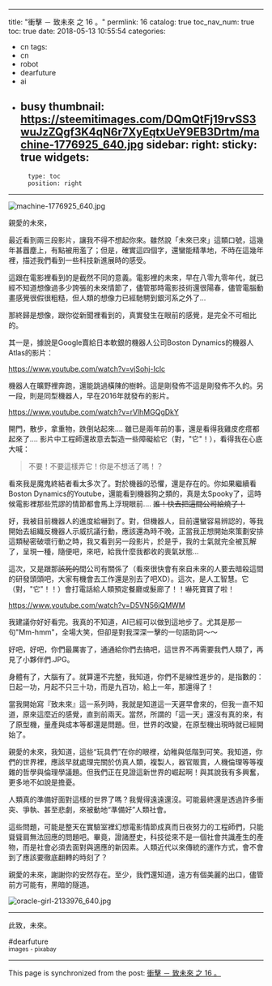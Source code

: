 
---
title: "衝擊 － 致未來 之 16 。"
permlink: 16
catalog: true
toc_nav_num: true
toc: true
date: 2018-05-13 10:55:54
categories:
- cn
tags:
- cn
- robot
- dearfuture
- ai
- busy
thumbnail: https://steemitimages.com/DQmQtFj19rvSS3wuJzZQgf3K4qN6r7XyEqtxUeY9EB3Drtm/machine-1776925_640.jpg
sidebar:
    right:
        sticky: true
widgets:
    -
        type: toc
        position: right
---


![machine-1776925_640.jpg](https://steemitimages.com/DQmQtFj19rvSS3wuJzZQgf3K4qN6r7XyEqtxUeY9EB3Drtm/machine-1776925_640.jpg)

親愛的未來，

最近看到兩三段影片，讓我不得不想起你來。雖然說「未來已來」這類口號，這幾年甚囂塵上，有點被用濫了；但是，確實這四個字，還蠻能精準地，不時在這幾年裡，描述我們看到一些科技新進展時的感受。

這跟在電影裡看到的是截然不同的意義。電影裡的未來，早在八零九零年代，就已經不知道想像過多少誇張的未來情節了，儘管那時電影技術還很陽春，儘管電腦動畫感覺很假很粗糙，但人類的想像力已經馳騁到銀河系之外了...

那終歸是想像，跟你從新聞裡看到的，真實發生在眼前的感覺，是完全不可相比的。

其一是，據說是Google賣給日本軟銀的機器人公司Boston Dynamics的機器人Atlas的影片：

https://www.youtube.com/watch?v=vjSohj-Iclc

機器人在曠野裡奔跑，還能跳過橫陳的樹幹。這是剛發佈不這是剛發佈不久的。另一段，則是同型機器人，早在2016年就發布的影片。

https://www.youtube.com/watch?v=rVlhMGQgDkY

開門，散步，拿重物，跌倒站起來.... 雖已是兩年前的事，還是看得我雞皮疙瘩都起來了.... 影片中工程師還故意去製造一些障礙給它（對，"它"！），看得我在心底大喊：

>不要！不要這樣弄它！你是不想活了嗎！？

看來我是魔鬼終結者看太多次了。對於機器的恐懼，還是存在的。你如果繼續看Boston Dynamics的Youtube，還能看到機器狗之類的，真是太Spooky了，這時候電影裡那些荒謬的情節都會馬上浮現眼前.... <del>誰！快去把這間公司給燒了！</del>

好，我被目前機器人的進度給嚇到了。對，但機器人，目前還蠻容易辨認的，等我開始去組織反機器人示威抗議行動，應該還為時不晚，正當我正想開始來策劃安排這類秘密破壞行動之時，我又看到另一段影片，於是乎，我的士氣就完全被瓦解了，呈現一種，隨便吧，來吧，給我什麼我都收的喪氣狀態...

這次，又是跟那<del>該死的</del>間公司有關係了（看來很快會有來自未來的人要去暗殺這間的研發頭頭吧，大家有機會去工作還是別去了吧XD）。這次，是人工智慧。它（對，"它"！！）會打電話給人類預定餐廳或髮廊了！！嚇死寶寶了啦！

https://www.youtube.com/watch?v=D5VN56jQMWM

我建議你好好看完。我真的不知道，AI已經可以做到這地步了。尤其是那一句"Mm-hmm"，全場大笑，但卻是對我深深一擊的一句語助詞～～

好吧，好吧，你們最厲害了，通通給你們去搞吧，這世界不再需要我們人類了，再見了小夥伴們.JPG。

身體有了，大腦有了。就算還不完整，我知道，你們不是線性進步的，是指數的：日起一功，月起不只三十功，而是九百功，給上一年，那還得了！

當我開始寫『致未來』這一系列時，我就是知道這一天遲早會來的，但我一直不知道，原來這麼近的感覺，直到前兩天。當然，所謂的「這一天」還沒有真的來，有了原型機，量產與成本等都還是問題。但，世界的改變，在原型機出現時就已經開始了。

親愛的未來，我知道，這些“玩具們”在你的眼裡，幼稚與低階到可笑。我知道，你們的世界裡，應該早就處理完關於仿真人類，複製人，器官販賣，人機倫理等等複雜的哲學與倫理學議題。但我們正在見證這新世界的崛起啊！與其說我有多興奮，更多地不如說是擔憂。

人類真的準備好面對這樣的世界了嗎？我覺得遠遠還沒。可能最終還是透過許多衝突、爭執、甚至悲劇，來被動地“準備好”人類社會。

這些問題，可能是整天在實驗室裡幻想電影情節成真而日夜努力的工程師們，只能聳聳肩無法回應的問題吧。畢竟，證諸歷史，科技從來不是一個社會共識產生的產物，而是社會必須去面對與適應的新因素。人類近代以來傳統的運作方式，會不會到了應該要徹底翻轉的時刻了？

親愛的未來，謝謝你的安然存在。至少，我們還知道，遠方有個美麗的出口，儘管前方可能有，黑暗的隧道。

![oracle-girl-2133976_640.jpg](https://steemitimages.com/DQmSHSkvAiPh3PCiJy3UzB2MGHuANWTbWrfXSefaP687U6x/oracle-girl-2133976_640.jpg)

*****

此致，未來。

#dearfuture
<br>
<sub>images - pixabay</sub>

- - -

This page is synchronized from the post: [衝擊 － 致未來 之 16 。](https://steemit.com/@deanliu/16)
